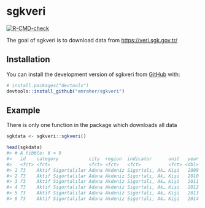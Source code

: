 
<!-- README.md is generated from README.Rmd. Please edit that file -->

# sgkveri

<!-- badges: start -->

[![R-CMD-check](https://github.com/emraher/sgkveri/actions/workflows/R-CMD-check.yaml/badge.svg)](https://github.com/emraher/sgkveri/actions/workflows/R-CMD-check.yaml)
<!-- badges: end -->

The goal of sgkveri is to download data from <https://veri.sgk.gov.tr/>

## Installation

You can install the development version of sgkveri from
[GitHub](https://github.com/) with:

``` r
# install.packages("devtools")
devtools::install_github("emraher/sgkveri")
```

## Example

There is only one function in the package which downloads all data

``` r
sgkdata <- sgkveri::sgkveri()

head(sgkdata)
#> # A tibble: 6 × 9
#>   id    category           city  region  indicator      unit   year month  value
#>   <fct> <fct>              <fct> <fct>   <fct>          <fct> <dbl> <dbl>  <int>
#> 1 73    Aktif Sigortalılar Adana Akdeniz Sigortalı, Ak… Kişi   2009    NA 331826
#> 2 73    Aktif Sigortalılar Adana Akdeniz Sigortalı, Ak… Kişi   2010    NA 359501
#> 3 73    Aktif Sigortalılar Adana Akdeniz Sigortalı, Ak… Kişi   2011    NA 395819
#> 4 73    Aktif Sigortalılar Adana Akdeniz Sigortalı, Ak… Kişi   2012    NA 409450
#> 5 73    Aktif Sigortalılar Adana Akdeniz Sigortalı, Ak… Kişi   2013    NA 431585
#> 6 73    Aktif Sigortalılar Adana Akdeniz Sigortalı, Ak… Kişi   2014    NA 454816
```
